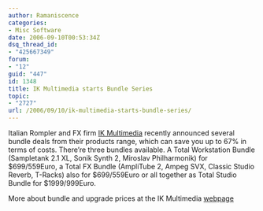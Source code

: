 ```yaml
---
author: Ramaniscence
categories:
- Misc Software
date: 2006-09-10T00:53:34Z
dsq_thread_id:
- "425667349"
forum:
- "12"
guid: "447"
id: 1348
title: IK Multimedia starts Bundle Series
topic:
- "2727"
url: /2006/09/10/ik-multimedia-starts-bundle-series/
---
```


Italian Rompler and FX firm <a href="http://www.ikmultimedia.com" target="_blank">IK Multimedia</a> recently announced several bundle deals from their products range, which can save you up to 67% in terms of costs. There&#8217;re three bundles available. A Total Workstation Bundle (Sampletank 2.1 XL, Sonik Synth 2, Miroslav Philharmonik) for $699/559Euro, a Total FX Bundle (AmpliTube 2, Ampeg SVX, Classic Studio Reverb, T-Racks) also for $699/559Euro or all together as Total Studio Bundle for $1999/999Euro.  
<a href="http://www.ikmultimedia.com/MainPhp.html?NewsDisplay.php&#038;Id=646" target="_blank"></a>
  
More about bundle and upgrade prices at the IK Multimedia <a href="http://www.ikmultimedia.com/MainPhp.html?NewsDisplay.php&#038;Id=646" target="_blank">webpage</a>
